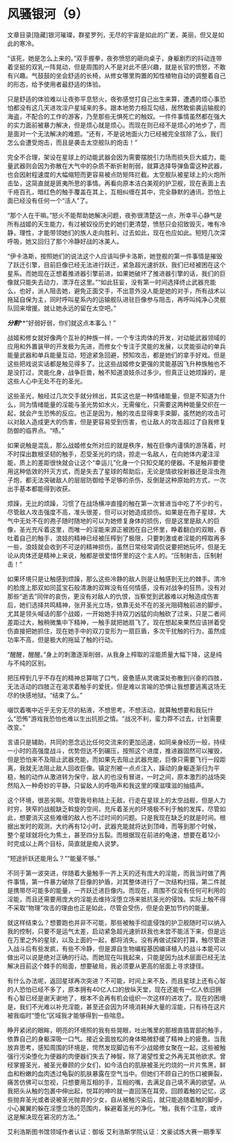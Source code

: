 # 风骚银河（9）

文章目录[隐藏]银河璀璨，群星罗列，无尽的宇宙是如此的广袤，美丽，但又是如此的寒冷。

“该死，她是怎么上来的。”双手握拳，夜弥愤怒的砸向桌子，身躯剧烈的抖动连带着坚挺的双乳一阵晃动，但是周围的人不是对此不感兴趣，就是长官的愤怒，不敢有兴趣。气鼓鼓的坐会舒适的长椅，从修女哪里购置的知性植物自动的调整着自己的形态，给予使用者最舒适的体验。

只是舒适的体验难以让夜弥平息怒火，夜弥感觉打自己出生来算，遭遇的烦心事恐怕都没有这几天进攻淫户星域来的多。跟本地势力相互勾结，居然敢偷袭运输舰的海盗，不配合的工作的游客，乃至那些无惧死亡的触奴。一件件事情虽然都在强大的实力面前被暴力解决，但是烦心就是烦心。而现在则已经不是烦心的地步了，而是面对一个无法解决的难题。“还有，不是说地面火力已经被完全拔除了么，我们怎么会遭受炮击，而且是袭击太空舰队的炮击！”

完全不合理，架设在星球上的动能武器会因为需要摆脱引力场而损失巨大威力，能量武器则会因为弥散在大气中的杂质不断折射削弱，就算选择导弹鱼雷这种武器，也会因射程速度的大幅缩短而更容易被点防矩阵拦截。太空舰队被星球上的火炮所击坠，这简直就是匪夷所思的事情。再看向原本洁白美观的护卫舰，现在表面上去千疮百孔，暗红色的触手覆盖在其上，互相纠缠在其中，完全静默的通讯，恐怕上面已经没有任何一个“活人”了。

“那个人在干嘛。”怒火不能帮助她解决问题，夜弥很清楚这一点，所幸平心静气是所有战姬的天生能力，有过被奴役历史的她们更清楚，愤怒只会招致毁灭，唯有冷静，理性，才能带领她们的族人走向胜利，过去如此，现在也应如此。短短几次深呼吸，她又回归了那个冷静好战的冰美人。

“伊卡洛斯，按照她们的说法这个人应该叫伊卡洛斯，她登舰的第一件事情是摧毁了跃迁引擎，目前巨像已经无法进行跃迁，紧急超光速折跃，我们已经被困在这个星系。而她现在正想着推进器引擎前进，如果她破坏了推进器引擎的话，我们的巨像就只能失去动力，漂浮在这里。”“如此狂妄，没有第一时间选择终止武器充能么，也好，派人阻击她，避免正面交手，不出意外没人能是她的对手，所有战术以拖延自保为主，同时呼叫星系内的运输舰队进驻巨像参与阻击，再呼叫纯净心灵舰队回来增援。就让她永远的留在太空吧。”

***************************************分割*****************************************“好弱好弱，你们就这点本事么！”

战姬和修女就好像两个互补的种族一样，一个专注肉体的开发，对动能武器领域的应用和外置装甲的开发极为先进，而修女个专注于灵能的发展，以灵能驱动的单兵能量武器和单兵能量互动，短途紧急回避，预知攻击，都是她们的拿手好戏。但是这些把戏说实话都是触见得多了。比这些战姬修女更强的灵能基因飞升种族触也不是没打过，灵能化身，战争巨兽，触不知道浪妓杀过多少。但真正让她烦躁的，是这些人心中无处不在的圣光。

这些圣光，触经过几次交手就分辨出，其实这也是一种情绪能量，但是不知道为什么，同为情绪能量的淫能与圣光势如水火，无需催化，只需要这两种能量交织在一起，就会产生恐怖的反应。也正是因为，触的攻击显得束手束脚，虽然她的攻击可以对敌人造成更大的伤害，但是更容易受到伤害，也让敌人的攻击超过了自我修复防御的临界点。“啧。”

如果说触是混乱，那么战姬修女所对应的就是秩序，触在巨像内谨慎的游荡着，时不时探出数根坚韧的触手，忍受圣光的灼烧，掠走一名敌人，在向她体内灌注淫能，质上的差距很快就会让这个“幸运儿”化身一个只知交尾的便器。不是触非要使用这种低效的歼灭方式，而是失去了星球的帮助后，无论是情欲投射器还是淫虫孢子炮，都无法突破敌人的层层防御给予足够的杀伤，反倒是这种原始的方式，一次出手基本都能得到收获。

烦躁，无比的烦躁，习惯了在战场横冲直撞的触在第一次冒进当中吃了不少的亏，尽管敌人攻击强度不高，准头很差，但可以对她造成损伤。如果是在孢子星球，大气中无处不在的孢子随时随地的可以为她修复身体的损伤，但是这里是敌人的巨像，圣光充斥着这里，而唯一的淫能来源正被困在自己怀里，睁着翻白的双眼，吞吐着自己的触手，浪妓的精神已经被压榨到了极限，只要刺激或者淫能的榨取再多一些，浪妓就会收到不可逆的精神损伤，虽然日常经常调侃说要把她玩坏，但是无论从肉体还是精神上来说，触都是很爱惜怀里的这个主人的。“压制射击，压制射击！”

如果环境只是让触感到烦躁，那么这些冷静的敌人则是让触感到无比的棘手。清冷的脸庞上那双如同蓝宝石般清澈的双眸没有任何情感，没有对战争的狂热，没有对那些“逝去”同伴的哀伤，更没有对敌人的仇恨，当察觉到武器难以对触造成伤害后，她们选择共鸣精神，张开圣光立场，依靠无处不在的圣光阻碍触前进的脚步。尤其是领头喊话的那个战姬，一开始她手持双刀凶猛的向触砍了过来，只是二者间差距过大，触稍微集中下精神，一触手就把她扇飞了。现在想起来果然应该拼着受伤直接把她抓住，现在她手中的双刀变形为一扇巨盾，多次干扰触的行为，虽然成功率不高，但是极大的拖延了触的行动。

“醒醒，醒醒。”身上的刺激逐渐削弱，从我身上榨取的淫能质量大幅下降，这是纯与不纯的区别。

把压榨到几乎不存在的精神总算喘了口气，疲惫感从灵魂深处弥散到兴奋的四肢，无法活动的四肢正在渴求着触手的爱抚，但是难以言喻的恐惧让我想要逃离这场无尽的快感地狱。“结束了么。”

啜饮着嘴中近乎无穷无尽的粘液，不想思考，不想活动，就算触想要和我玩什么“恐怖”游戏我恐怕也难以生出抗拒之情。“战况不利，蛮力莽不过去，计划需要改变。”

言语只是辅助，共同的思念远比任何交流来的更加迅速，如同亲身经历一般，持续一小时的高强度战斗，优势但达不到碾压，按照这个进度，推进器固然可以摧毁，但是恐怕来不及阻止武器充能，而如果先去阻止武器充能，巨像只需要飞行一段距离，我就无法阻止敌人回收巨像。镇定剂被一点点注入，躁动的身躯逐渐归为平稳，触的动作从激进转为保守，敌人的也没有冒进，一时之间，原本激烈的战场突然陷入一种奇妙的平静。只留敌人的呼吸声和我这里的噗滋噗滋的抽插声。

这个环境，很恶劣啊。尽管我号称陆上无敌，行走在星球上的太空战舰，但是人力时穷，狭窄的战舰缺乏斡旋的空间，充斥着圣光的环境极不利于触的发挥，尽管如此，想要消灭这些难缠的敌人也不过时间的问题。只是我现在缺乏的就是时间。根据出发时的观测，大约再有12小时，武器充能就将达到顶峰，而等到那个时候，整个星球就将化为焦土，甚至四分五裂。而根据现在前进的龟速，想要在着12小时完成以上两个目标，简直就是痴人说梦。

“短途折跃还能用么？”“能量不够。”

不同于第一波突进，伴随着大量触手一齐上天的还有庞大的淫能，而我当时做了两件事情，第一件暴力破除了巨像的护盾，对其整体进行了一次结构扫描，第二件就是携带尽可能多的能量，一齐跃迁进巨像内。而现在，周围不仅没有任何可利用的淫能，而且还需要用庞大的淫能去维持淫堕立场来抵抗圣光的侵蚀。实际上触不得不采取“物理”攻击的理由也正是如此，尽管会受伤，但是会更加节约的能量。

就这样结束么？想要跑也并非不可能，那些被触手彻底侵蚀的护卫舰随时可以纳入我的控制，只要不是运气太差，启动紧急超光速折跃我也未尝不能活下来，但是远在万里之外的星球，以及上面的一起，都将消失。没有再做试探的打算，触尽管进入战斗后有些发疯，有些不冷静，但是源自生物编程基因编译植入的战斗本能可以做出可以说是绝对正确的行动。而她现在叫我起来，只能是因为战术层面已经无法解决目前这个棘手的局面，想要破局，我必须要从更高的层面上寻求捷径。

有什么办法呢，返回星球再次突进？不可能，时间上来不及，而且星球上还有心智的人恐怕已经不多了，原本拥有40亿人口的放纵天堂，现在还能有一亿人依旧拥有心智已经是谢天谢地了，根本不会再有机会组织一次这样的进攻了。现在的困境是，我们不光难以补充淫能，甚至还会因为环境消耗掉大量的淫能，只有待在这片被我临时“堕化”区域我才能够得到一些喘息。

睁开紧闭的眼眸，明亮的环境照的我有些晃眼，吐出嘴里的那根直插胃部的触手，依靠自己的身躯深吸一口气。接近全面放松的身体略微舒缓了精神上的疲惫。当我放弃思考，感知周围的环境是，愕然发现脚边有不少战姬修女聚在一起，这些被触强行污染堕化为便器的肉便器们失去了神智，除了渴望性爱之外再无其他欲求。曾经掌握圣光，被圣光眷顾的少女们，如今洁白的肌肤被圣光灼烧的一片片焦黑，鲜血和粉嫩的血肉透过龟裂的肌肤暴露在空气当中。但她们不顾自己的伤口被撕裂，痛苦仿佛可以忽视，只想要用互相的手，互相的嘴，去满足自己填不满的欲望。从我把头从触的包裹中伸出起，悦耳的呻吟就一直回荡在耳旁。回顾着触的记忆，这些抛弃圣光或者说被圣光抛弃的少女，自从被触污染后，就只能追随着触的脚步，小心翼翼的躲在淫堕立场的范围内，躲避着圣光的净化。“触，我有个注意，或许这是解决现在窘况的方法。”

艾利浩斯图书馆领域作者认证：御坂
艾利浩斯学院认证：文豪试炼大赛一期季军